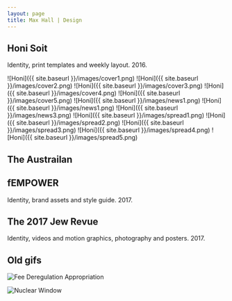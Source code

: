 ```yaml
---
layout: page
title: Max Hall | Design
---
```

## Honi Soit

Identity, print templates and weekly layout. 2016.

![Honi]({{ site.baseurl }}/images/cover1.png)
![Honi]({{ site.baseurl }}/images/cover2.png)
![Honi]({{ site.baseurl }}/images/cover3.png)
![Honi]({{ site.baseurl }}/images/cover4.png)
![Honi]({{ site.baseurl }}/images/cover5.png)
![Honi]({{ site.baseurl }}/images/news1.png)
![Honi]({{ site.baseurl }}/images/news1.png)
![Honi]({{ site.baseurl }}/images/news3.png)
![Honi]({{ site.baseurl }}/images/spread1.png)
![Honi]({{ site.baseurl }}/images/spread2.png)
![Honi]({{ site.baseurl }}/images/spread3.png)
![Honi]({{ site.baseurl }}/images/spread4.png)
![Honi]({{ site.baseurl }}/images/spread5.png)

## The Austrailan


## fEMPOWER

Identity, brand assets and style guide. 2017.

## The 2017 Jew Revue

Identity, videos and motion graphics, photography and posters. 2017.

## Old gifs

![Fee Deregulation Appropriation](http://i.imgur.com/tM6DXom.gif)

![Nuclear Window](http://i.imgur.com/lBoHDxr.gif)
